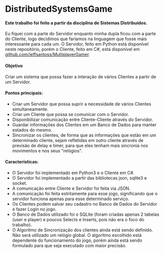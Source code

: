 # DistributedSystemsGame

#### Este trabalho foi feito a partir da disciplina de Sistemas Distribuidos.
Eu fiquei com a parte do Servidor enquanto minha dupla ficou com a parte do Cliente, logo decidimos que faríamos na linguagem que fosse mais interessante para cada um. O Servidor, feito em Python está disponível neste repositório, porém o Cliente, feito em C#, está disponível em [github.com/jeffsantoss/MultiplayerGamer](github.com/jeffsantoss/MultiplayerGamer).

#### Objetivo
Criar um sistema que possa fazer a interação de vários Clientes a partir de um Servidor.

#### Pontos principais:
* Criar um Servidor que possa suprir a necessidade de vários Clientes simultaneamente.
* Criar um Cliente que possa se comunicar com o Servidor.
* Disponibilizar comunicação entre Cliente-Cliente através do Servidor.
* Guardar informações dos Clientes em um Banco de Dados para manter estados do mesmo.
* Sincronizar os clientes, de forma que as informações que estão em um determinado cliente, sejam refletidas em outro cliente através de previsão de delay e timer, para que eles tenham mais sincronia nos movimentos e nos seus "relógios".

#### Características:
* O Servidor foi implementado em Python3 e o Cliente em C#.
* O Servidor foi implementado a partir das bibliotecas json, sqlite3 e socket.
* A comunicação entre Cliente e Servidor foi feita via JSON.
* A comunicação foi feita estritamente para esse jogo, significando que o servidor funciona apenas para esse determinado serviço.
* Os Clientes podem salvar seu cadastro no Banco de Dados do Servidor e fazer Login no jogo.
* O Banco de Dados utilizado foi o SQLite (foram criadas apenas 2 tabelas (user e player) e poucos Selects e Inserts, pois não era o foco do trabalho).
* O Algoritmo de Sincronização dos clientes ainda está sendo definido. Não será utilizado um relógio global. O algoritmo escolhido está dependente do funcionamento do jogo, porém ainda está sendo formulado para que seja executado com maior precisão.
